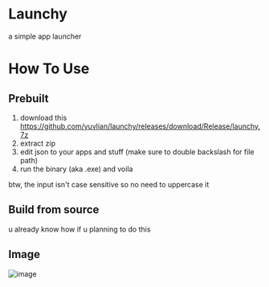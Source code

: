 # Launchy
a simple app launcher

# How To Use
## Prebuilt
1. download this https://github.com/yuvlian/launchy/releases/download/Release/launchy.7z
2. extract zip
3. edit json to your apps and stuff (make sure to double backslash for file path)
4. run the binary (aka .exe) and voila
   
btw, the input isn't case sensitive so no need to uppercase it 

## Build from source
u already know how if u planning to do this

## Image
![image](https://github.com/yuvlian/launchy/assets/138542238/fbee4d9d-5190-4086-b264-7e40b0d87c1f)
